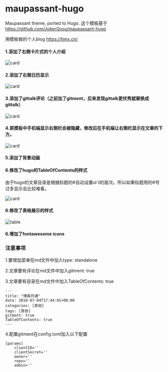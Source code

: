 # maupassant-hugo
Maupassant theme, ported to Hugo.
这个模板基于 https://github.com/JokerQyou/maupassant-hugo

用模板做的个人blog https://timx.cn/
#### 1.添加了右侧卡片式的个人介绍
![card](https://user-images.githubusercontent.com/8891076/42434621-73549158-8386-11e8-8224-9f4fec7d62b1.jpg)
#### 2.添加了右侧日历显示
![card](https://user-images.githubusercontent.com/8891076/42434626-7797fb24-8386-11e8-9e03-51705ed818d7.jpg)
#### 3.添加了gittalk评论（之前加了gitment，后来发现gittalk更优秀就替换成gittalk）
![card](https://user-images.githubusercontent.com/8891076/42434624-75d5b1b4-8386-11e8-89ab-99ea0f8ff111.jpg)
#### 4.原模板中手机端显示右侧栏会被隐藏，修改后在手机端让右侧栏显示在文章的下方。
![card](https://user-images.githubusercontent.com/8891076/42434972-a90ba010-8387-11e8-8c0f-6d0db19f5f58.jpg)
#### 5.添加了背景动画

#### 6.修改了hugo的TableOfContents的样式

由于hugo的文章目录是根据标题的#自动设置ul li的层次。所以如果标题用的#号过多显示会比较难看。

![card](https://user-images.githubusercontent.com/8891076/42494074-bf10ef3a-8451-11e8-8a95-0c30bc49bd24.jpg)

#### 6.修改了表格展示的样式
![table](https://user-images.githubusercontent.com/8891076/42500637-67c93f12-8464-11e8-9bab-f7a92083cb31.jpg)

#### 6.增加了fontawesome icons


### 注意事项

1.要增加菜单在md文件中加入type: standalone

2.文章要有评论在md文件中加入gitment: true

3.文章要有目录在md文件中加入TableOfContents: true

```
---
title: "博客开通"
date: 2018-07-04T17:44:01+08:00
categories: [其他]
tags: [其他]
gitment: true
TableOfContents: true
---
```
4.配置gitment在config.toml加入以下配置
```
[params]
    clientID=''
    clientSecret=''
    owner=''
    repo=''
    admin=''
```
